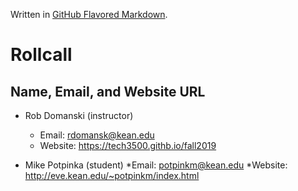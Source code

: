 Written in [GitHub Flavored Markdown](https://help.github.com/articles/github-flavored-markdown).

Rollcall
========

Name, Email, and Website URL
-------------------------------------------------
* Rob Domanski (instructor)
    * Email: rdomansk@kean.edu
    * Website:  https://tech3500.githb.io/fall2019
    
* Mike Potpinka (student)
   *Email: potpinkm@kean.edu
   *Website: http://eve.kean.edu/~potpinkm/index.html
   
